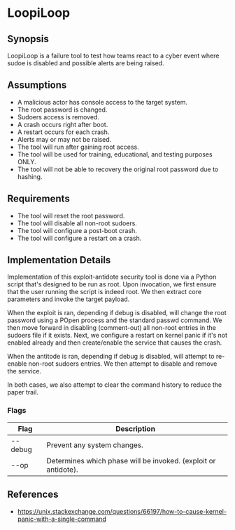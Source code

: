 # LoopiLoop

## Synopsis
LoopiLoop is a failure tool to test how teams react to a cyber event where sudoe is disabled and possible alerts are being raised.

## Assumptions
* A malicious actor has console access to the target system.
* The root password is changed.
* Sudoers access is removed.
* A crash occurs right after boot.
* A restart occurs for each crash.
* Alerts may or may not be raised.
* The tool will run after gaining root access.
* The tool will be used for training, educational, and testing purposes ONLY.
* The tool will not be able to recovery the original root password due to hashing.

## Requirements
* The tool will reset the root password.
* The tool will disable all non-root sudoers.
* The tool will configure a post-boot crash.
* The tool will configure a restart on a crash.

## Implementation Details
Implementation of this exploit-antidote security tool is done via a Python script that's designed to be run as root.  Upon invocation, we first ensure that the user running the script is indeed root.  We then extract core parameters and invoke the target payload.  

When the exploit is ran, depending if debug is disabled, will change the root password using a POpen process and the standard passwd command.  We then move forward in disabling (comment-out) all non-root entries in the sudoers file if it exists.  Next, we configure a restart on kernel panic if it's not enabled already and then create/enable the service that causes the crash.

When the antitode is ran, depending if debug is disabled, will attempt to re-enable non-root sudoers entries.  We then attempt to disable and remove the service.

In both cases, we also attempt to clear the command history to reduce the paper trail.

### Flags
| Flag                  | Description                                                           |
|--|--|
| --debug               | Prevent any system changes.                                           |
| --op                  | Determines which phase will be invoked. (exploit or antidote).        | 

## References
* https://unix.stackexchange.com/questions/66197/how-to-cause-kernel-panic-with-a-single-command

